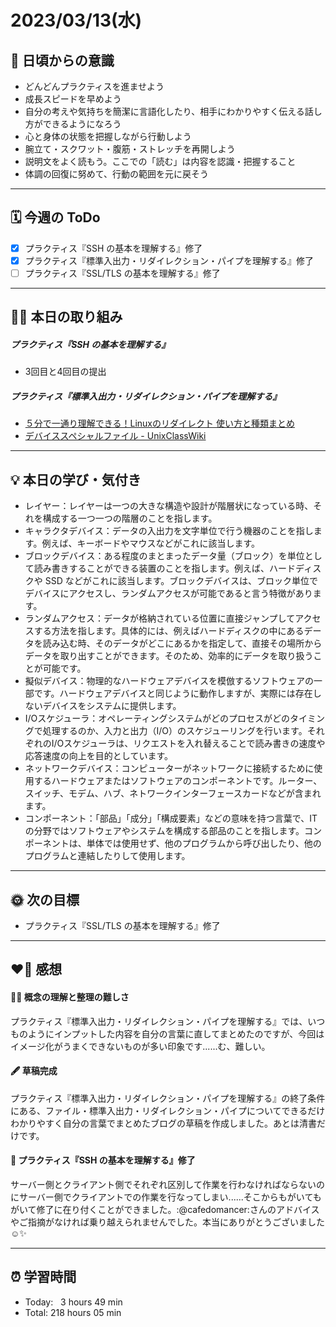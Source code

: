 # 2023/03/13(水)
## 🕺 日頃からの意識
- どんどんプラクティスを進ませよう
- 成長スピードを早めよう
- 自分の考えや気持ちを簡潔に言語化したり、相手にわかりやすく伝える話し方ができるようになろう
- 心と身体の状態を把握しながら行動しよう
- 腕立て・スクワット・腹筋・ストレッチを再開しよう
- 説明文をよく読もう。ここでの「読む」は内容を認識・把握すること
- 体調の回復に努めて、行動の範囲を元に戻そう

---

## 🗓️ 今週の ToDo
- [x] プラクティス『SSH の基本を理解する』修了
- [x] プラクティス『標準入出力・リダイレクション・パイプを理解する』修了
- [ ] プラクティス『SSL/TLS の基本を理解する』修了

---

## ✍🏻 本日の取り組み
##### プラクティス『SSH の基本を理解する』
- 3回目と4回目の提出
##### プラクティス『標準入出力・リダイレクション・パイプを理解する』
- [５分で一通り理解できる！Linuxのリダイレクト 使い方と種類まとめ](https://eng-entrance.com/linux-redirect)
- [デバイススペシャルファイル - UnixClassWiki](https://uc2.h2np.net/index.php?title=%E3%83%87%E3%83%90%E3%82%A4%E3%82%B9%E3%82%B9%E3%83%9A%E3%82%B7%E3%83%A3%E3%83%AB%E3%83%95%E3%82%A1%E3%82%A4%E3%83%AB#.E3.83.87.E3.83.90.E3.82.A4.E3.82.B9.E3.82.B9.E3.83.9A.E3.82.B7.E3.83.A3.E3.83.AB.E3.83.95.E3.82.A1.E3.82.A4.E3.83.AB)


---


## 💡 本日の学び・気付き
- レイヤー：レイヤーは一つの大きな構造や設計が階層状になっている時、それを構成する一つ一つの階層のことを指します。
- キャラクタデバイス：データの入出力を文字単位で行う機器のことを指します。例えば、キーボードやマウスなどがこれに該当します。
- ブロックデバイス：ある程度のまとまったデータ量（ブロック）を単位として読み書きすることができる装置のことを指します。例えば、ハードディスクや SSD などがこれに該当します。ブロックデバイスは、ブロック単位でデバイスにアクセスし、ランダムアクセスが可能であると言う特徴があります。
- ランダムアクセス：データが格納されている位置に直接ジャンプしてアクセスする方法を指します。具体的には、例えばハードディスクの中にあるデータを読み込む時、そのデータがどこにあるかを指定して、直接その場所からデータを取り出すことができます。そのため、効率的にデータを取り扱うことが可能です。
- 擬似デバイス：物理的なハードウェアデバイスを模倣するソフトウェアの一部です。ハードウェアデバイスと同じように動作しますが、実際には存在しないデバイスをシステムに提供します。
- I/Oスケジューラ：オペレーティングシステムがどのプロセスがどのタイミングで処理するのか、入力と出力（I/O）のスケジューリングを行います。それぞれのI/Oスケジューラは、リクエストを入れ替えることで読み書きの速度や応答速度の向上を目的としています。
- ネットワークデバイス：コンピューターがネットワークに接続するために使用するハードウェアまたはソフトウェアのコンポーネントです。ルーター、スイッチ、モデム、ハブ、ネトワークインターフェースカードなどが含まれます。
- コンポーネント：「部品」「成分」「構成要素」などの意味を持つ言葉で、ITの分野ではソフトウェアやシステムを構成する部品のことを指します。コンポーネントは、単体では使用せず、他のプログラムから呼び出したり、他のプログラムと連結したりして使用します。

---


## 🌞 次の目標
-  プラクティス『SSL/TLS の基本を理解する』修了

---


## ❤️‍🔥 感想
#### 😵‍💫 概念の理解と整理の難しさ
プラクティス『標準入出力・リダイレクション・パイプを理解する』では、いつものようにインプットした内容を自分の言葉に直してまとめたのですが、今回はイメージ化がうまくできないものが多い印象です......む、難しい。

#### 🖋️ 草稿完成
プラクティス『標準入出力・リダイレクション・パイプを理解する』の終了条件にある、ファイル・標準入出力・リダイレクション・パイプについてできるだけわかりやすく自分の言葉でまとめたブログの草稿を作成しました。あとは清書だけです。

#### 🌸 プラクティス『SSH の基本を理解する』修了
サーバー側とクライアント側でそれぞれ区別して作業を行わなければならないのにサーバー側でクライアントでの作業を行なってしまい......そこからもがいてもがいて修了に在り付くことができました。:@cafedomancer:さんのアドバイスやご指摘がなければ乗り越えられませんでした。本当にありがとうございました☺️✨

---


## ⏰ 学習時間
- Today:&nbsp;&nbsp; 3 hours 49 min
- Total: 218 hours 05 min
